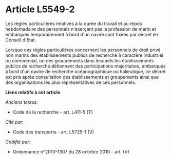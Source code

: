 # Article L5549-2

Les règles particulières relatives à la durée du travail et au repos hebdomadaire des personnels n'exerçant pas la profession
de marin et embarqués temporairement à bord d'un navire sont fixées par décret en Conseil d'Etat.

Lorsque ces règles particulières concernent les personnels de droit privé non marins des établissements publics de recherche
à caractère industriel ou commercial, ou des groupements dans lesquels les établissements publics de recherche détiennent des
participations majoritaires, embarqués à bord d'un navire de recherche océanographique ou halieutique, ce décret est pris
après consultation des établissements et groupements ainsi que des organisations les plus représentatives de ces personnels.

**Liens relatifs à cet article**

_Anciens textes_:

  - Code de la recherche - art. L411-5 (T)

_Cité par_:

  - Code des transports - art. L5725-1 (V)

_Codifié par_:

  - Ordonnance n°2010-1307 du 28 octobre 2010 - art. (V)
